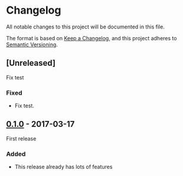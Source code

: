 # Changelog
All notable changes to this project will be documented in this file.

The format is based on [Keep a Changelog](https://keepachangelog.com/en/1.0.0/),
and this project adheres to [Semantic Versioning](https://semver.org/spec/v2.0.0.html).

## [Unreleased]
Fix test

### Fixed
- Fix test.

## [0.1.0] - 2017-03-17
First release

### Added
- This release already has lots of features

[0.1.0]: https://github.com/nikoyak/Nyk.SimpleArithmeticLib/releases/tag/v0.1.0
